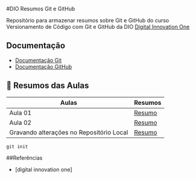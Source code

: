 
#DIO  Resumos Git e GitHub

Repositório para armazenar resumos sobre Git e GitHub do curso Versionamento de Código com Git e GitHub da DIO [Digital Innovation One](www.dio.me/)

## Documentação
- [Documentação Git](www.git.scm.com/doc)
- [Documentação GitHub](www.docs.github.com/)

## 🚩 Resumos das Aulas

| Aulas | Resumos |
|------|-----------|
| Aula 01 | [Resumo]() |
| Aula 02 | [Resumo]() |
| Gravando alterações no Repositório Local | [Resumo]()|

```
git init
```
##Referências
- [digital innovation one]


